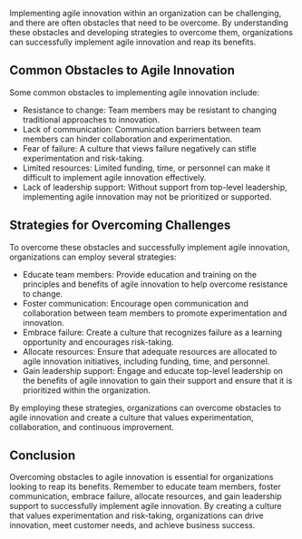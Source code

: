 
Implementing agile innovation within an organization can be challenging, and there are often obstacles that need to be overcome. By understanding these obstacles and developing strategies to overcome them, organizations can successfully implement agile innovation and reap its benefits.

Common Obstacles to Agile Innovation
------------------------------------

Some common obstacles to implementing agile innovation include:

* Resistance to change: Team members may be resistant to changing traditional approaches to innovation.
* Lack of communication: Communication barriers between team members can hinder collaboration and experimentation.
* Fear of failure: A culture that views failure negatively can stifle experimentation and risk-taking.
* Limited resources: Limited funding, time, or personnel can make it difficult to implement agile innovation effectively.
* Lack of leadership support: Without support from top-level leadership, implementing agile innovation may not be prioritized or supported.

Strategies for Overcoming Challenges
------------------------------------

To overcome these obstacles and successfully implement agile innovation, organizations can employ several strategies:

* Educate team members: Provide education and training on the principles and benefits of agile innovation to help overcome resistance to change.
* Foster communication: Encourage open communication and collaboration between team members to promote experimentation and innovation.
* Embrace failure: Create a culture that recognizes failure as a learning opportunity and encourages risk-taking.
* Allocate resources: Ensure that adequate resources are allocated to agile innovation initiatives, including funding, time, and personnel.
* Gain leadership support: Engage and educate top-level leadership on the benefits of agile innovation to gain their support and ensure that it is prioritized within the organization.

By employing these strategies, organizations can overcome obstacles to agile innovation and create a culture that values experimentation, collaboration, and continuous improvement.

Conclusion
----------

Overcoming obstacles to agile innovation is essential for organizations looking to reap its benefits. Remember to educate team members, foster communication, embrace failure, allocate resources, and gain leadership support to successfully implement agile innovation. By creating a culture that values experimentation and risk-taking, organizations can drive innovation, meet customer needs, and achieve business success.
